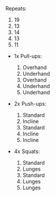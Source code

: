 Repeats:
1. 19
2. 13
3. 14
4. 13
5. 11

- 1x Pull-ups:
	1. Overhand    
	2. Underhand    
	3. Overhand   
	4. Underhand    
	5. Underhand

- 2x Push-ups:
	1. Standard    
	2. Incline    
	3. Standard
	4. Incline    
	5. Incline

- 4x Squats:
	1. Standard    
	2. Lunges    
	3. Standard
	4. Lunges    
	5. Lunges